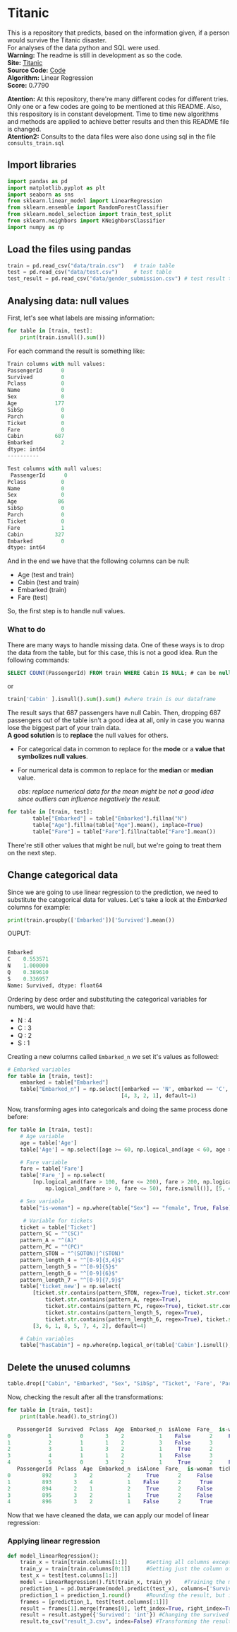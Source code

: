 # Titanic

This is a repository that predicts, based on the information given, if a person would survive the Titanic disaster.  
For analyses of the data python and SQL were used.  
**Warning:** The readme is still in development as so the code.  
**Site:** [Titanic](https://www.kaggle.com/c/titanic)  
**Source Code:** [Code](https://github.com/Jumaruba/Titanic_kaggle/blob/master/titanic.py)  
**Algorithm:** Linear Regression  
**Score:** 0.7790  
  
__Atention:__ At this repository, there're many different codes for different tries. Only one or a few codes are going to be mentioned at this README. Also, this respository is in constant development. Time to time new algorithms and methods are applied to achieve better results and then this README file is changed.   
__Atention2:__ Consults to the data files were also done using sql in the file `consults_train.sql`  

## Import libraries

```python
import pandas as pd
import matplotlib.pyplot as plt
import seaborn as sns
from sklearn.linear_model import LinearRegression
from sklearn.ensemble import RandomForestClassifier
from sklearn.model_selection import train_test_split
from sklearn.neighbors import KNeighborsClassifier
import numpy as np
```

## Load the files using pandas

```python
train = pd.read_csv("data/train.csv")   # train table
test = pd.read_csv("data/test.csv")     # test table
test_result = pd.read_csv("data/gender_submission.csv") # test result table
```

## Analysing data: null values

First, let's see what labels are missing information:

```python 
for table in [train, test]:
    print(train.isnull().sum())
```

For each command the result is something like: 

```python
Train columns with null values: 
PassengerId      0
Survived         0
Pclass           0
Name             0
Sex              0
Age            177
SibSp            0
Parch            0
Ticket           0
Fare             0
Cabin          687
Embarked         2
dtype: int64
----------

Test columns with null values:
 PassengerId      0
Pclass           0
Name             0
Sex              0
Age             86
SibSp            0
Parch            0
Ticket           0
Fare             1
Cabin          327
Embarked         0
dtype: int64
``` 

And in the end we have that the following columns can be null: 
- Age (test and train)
- Cabin (test and train)
- Embarked (train)
- Fare (test)

So, the first step is to handle null values.

### What to do 

There are many ways to handle missing data. One of these ways is to drop the data from the table, but for this case, this is not a good idea. Run the following commands:
```sql 
SELECT COUNT(PassengerId) FROM train WHERE Cabin IS NULL; # can be null
```
or
```python
train['Cabin' ].isnull().sum().sum() #where train is our dataframe
```

The result says that 687 passengers have null Cabin. Then, dropping 687 passengers out of the table isn't a good idea at all, only in case you wanna lose the biggest part of your train data.  
 __A good solution__ is to __replace__ the null values for others.

- For categorical data in common to replace for the __mode__ or a __value that symbolizes null values__.
- For numerical data is common to replace for the __median__ or __median__ value.
  
  _obs: replace numerical data for the mean might be not a good idea since outliers can influence negatively the result._

```python
for table in [train, test]:
        table["Embarked"] = table["Embarked"].fillna("N")
        table["Age"].fillna(table["Age"].mean(), inplace=True)
        table["Fare"] = table["Fare"].fillna(table["Fare"].mean())
```

There're still other values that might be null, but we're going to treat them on the next step.

## Change categorical data

Since we are going to use linear regression to the prediction, we need to substitute the categorical data for values.
Let's take a look at the _Embarked_ columns for example: 


```python 
print(train.groupby(['Embarked'])['Survived'].mean())
```
OUPUT: 
```python 

Embarked
C    0.553571
N    1.000000
Q    0.389610
S    0.336957
Name: Survived, dtype: float64
```

Ordering by desc order and substituting the categorical variables for numbers, we would have that: 
- N : 4 
- C : 3
- Q : 2 
- S : 1

Creating a new columns called `Embarked_n` we set it's values as followed: 

```python
# Embarked variables
for table in [train, test]: 
    embarked = table["Embarked"]
    table["Embarked_n"] = np.select([embarked == 'N', embarked == 'C', embarked == 'Q', embarked == 'S'],
                                    [4, 3, 2, 1], default=1)
```

Now, transforming ages into categoricals and doing the same process done before:
```python 
for table in [train, test]: 
    # Age variable
    age = table['Age']
    table['Age'] = np.select([age >= 60, np.logical_and(age < 60, age >= 40), np.logical_and(age < 40, age >= 20), np.logical_and(age >= 7, age < 20), age < 7], [1, 4, 2, 3, 5], default=2)

    # Fare variable
    fare = table['Fare']
    table['Fare_'] = np.select(
        [np.logical_and(fare > 100, fare <= 200), fare > 200, np.logical_and(fare > 50, fare <= 100),
            np.logical_and(fare > 0, fare <= 50), fare.isnull()], [5, 4, 3, 2, 1])

    # Sex variable
    table["is-woman"] = np.where(table["Sex"] == "female", True, False)

     # Variable for tickets
    ticket = table['Ticket']
    pattern_SC = "^(SC)"
    pattern_A = "^(A)"
    pattern_PC = "^(PC)"
    pattern_STON = "^(SOTON)|^(STON)"
    pattern_length_4 = "^[0-9]{3,4}$"
    pattern_length_5 = "^[0-9]{5}$"
    pattern_length_6 = "^[0-9]{6}$"
    pattern_length_7 = "^[0-9]{7,9}$"
    table['ticket_new'] = np.select(
        [ticket.str.contains(pattern_STON, regex=True), ticket.str.contains(pattern_SC, regex=True),
            ticket.str.contains(pattern_A, regex=True),
            ticket.str.contains(pattern_PC, regex=True), ticket.str.contains(pattern_length_4, regex=True),
            ticket.str.contains(pattern_length_5, regex=True),
            ticket.str.contains(pattern_length_6, regex=True), ticket.str.contains(pattern_length_7, regex=True)],
        [3, 6, 1, 8, 5, 7, 4, 2], default=4)

    # Cabin variables
    table["hasCabin"] = np.where(np.logical_or(table['Cabin'].isnull(), table['Cabin'].isna()), False, True)
```

## Delete the unused columns

```python 
table.drop(["Cabin", "Embarked", "Sex", "SibSp", "Ticket", 'Fare', 'Parch','Name'], axis=1, inplace=True)
```

Now, checking the result after all the transformations: 
```python 
for table in [train, test]: 
    print(table.head().to_string())
```

```python 
   PassengerId  Survived  Pclass  Age  Embarked_n  isAlone  Fare_  is-woman  ticket_new  hasCabin
0            1         0       3    2           1    False      2     False           1     False
1            2         1       1    2           3    False      3      True           8      True
2            3         1       3    2           1     True      2      True           3     False
3            4         1       1    2           1    False      3      True           4      True
4            5         0       3    2           1     True      2     False           4     False
   PassengerId  Pclass  Age  Embarked_n  isAlone  Fare_  is-woman  ticket_new  hasCabin
0          892       3    2           2     True      2     False           4     False
1          893       3    4           1    False      2      True           4     False
2          894       2    1           2     True      2     False           4     False
3          895       3    2           1     True      2     False           4     False
4          896       3    2           1    False      2      True           2     False
```
Now that we have cleaned the data, we can apply our model of linear regression: 

### Applying linear regression 

```python 
def model_linearRegression():
    train_x = train[train.columns[1:]]      #Getting all columns except for the passengerId
    train_y = train[train.columns[0:1]]     #Getting just the column of Survived
    test_x = test[test.columns[1:]]         
    model = LinearRegression().fit(train_x, train_y)    #Training the model 
    prediction_1 = pd.DataFrame(model.predict(test_x), columns=['Survived']) #Predict the result
    prediction_1 = prediction_1.round()     #Rounding the result, but it's still float
    frames = [prediction_1, test[test.columns[:1]]]
    result = frames[1].merge(frames[0], left_index=True, right_index=True)  #Adding the PassengerId to the talbe
    result = result.astype({'Survived': 'int'}) #Changing the survived table to integer
    result.to_csv("result_3.csv", index=False) #Transforming the result in cvs
```

